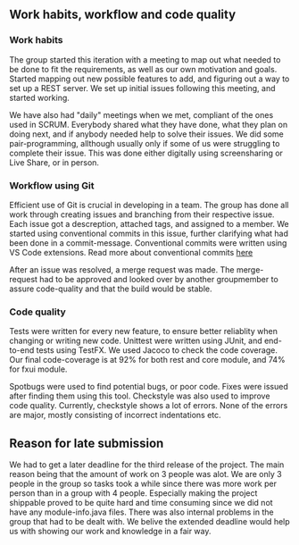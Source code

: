 ## Work habits, workflow and code quality

### Work habits 

The group started this iteration with a meeting to map out what needed to be done to fit the requirements, as well as our own motivation and goals. Started mapping out new possible features to add, and figuring out a way to set up a REST server. We set up initial issues following this meeting, and started working.

We have also had "daily" meetings when we met, compliant of the ones used in SCRUM. Everybody shared what they have done, what they plan on doing next, and if anybody needed help to solve their issues. We did some pair-programming, allthough usually only if some of us were struggling to complete their issue. This was done either digitally using screensharing or Live Share, or in person. 

### Workflow using Git

Efficient use of Git is crucial in developing in a team. The group has done all work through creating issues and branching from their respective issue. Each issue got a descreption, attached tags, and assigned to a member. We started using conventional commits in this issue, further clarifying what had been done in a commit-message. Conventional commits were written using VS Code extensions. Read more about conventional commits [here](https://www.conventionalcommits.org/en/v1.0.0/)

After an issue was resolved, a merge request was made. The merge-request had to be approved and looked over by another groupmember to assure code-quality and that the build would be stable. 

### Code quality

Tests were written for every new feature, to ensure better reliablity when changing or writing new code. Unittest were written using JUnit, and end-to-end tests using TestFX. We used Jacoco to check the code coverage. 
Our final code-coverage is at 92% for both rest and core module, and 74% for fxui module. 

Spotbugs were used to find potential bugs, or poor code. Fixes were issued after finding them using this tool. Checkstyle was also used to improve code quality. Currently, checkstyle shows a lot of errors. None of the errors are major, mostly consisting of incorrect indentations etc. 

<!-- We have meetings where we together map out what the project needs, based on the requirements of the next release, when we need it done and an estimate of when we should have the next meeting. We then structure the work thats needed by writing them as issues on Github, which are then delegated between us. Who gets which issues gets decided by trying to give everyone a fair share of work, while also trying to diversify everyones type of work throughout the project. The issues are made with tags which communicate what kind of work that needs to be done. We choose between testing, core, infrastructure, UI, documentation or bug after whats most fitting. In addition to writing a description of what the issue is about. We also choose what release of the project the issue is made for and who gets assigned to it. The assignee then creates a branch out of the issue, and starts working out of said branch. If the assignee gets stuck he can easily get help as theres a high tolerance for anyone to ask for help from the group. The branch is then requested to merge to the masterbranch when the issue is complete, after firstly being commited with a message saying what has been done. The branch gets reviewed by another in the group before being confirmed and merged. We have kept an efficient and structured workflow by using this system.

We use a varierity of tools to ensure that our code quality is high. We do so through writing tests, using jacoco, spotbugs and checkstyle. Our approach to writing tests is by first writing our code to near completion, and then writing tests to the equivalent code. We write test code that checks that everything we want the project to do gets done correctly, while everything outside that is either not possible for the user to do, or gives errors. The tests are created by going through every method or graphical function and planing how it should and shouldnt work. We then write tests based on this. We then check with jacoco to show if tests are missing and then return to writing tests until we are satified. Furthermore we use checkstyle and spotbugs. We have the file eclipse-java-google-style.xml that controls the settings for checkstyle and exclude.xml for spotbugs. The settings for checkstyle follow the standard formating of eclipse-java-google-style.xml. Exclude.xml is a filter file which can pick up instances of bugs based on their bug pattern, which then get excluded from the typical bug treatment.
 -->

## Reason for late submission 

We had to get a later deadline for the third release of the project. The main reason being that the amount of work on 3 people was alot. We are only 3 people in the group so tasks took a while since there was more work per person than in a group with 4 people. Especially making the project shippable proved to be quite hard and time consuming since we did not have any module-info.java files. There was also internal problems in the group that had to be dealt with. We belive the extended deadline would help us with showing our work and knowledge in a fair way. 